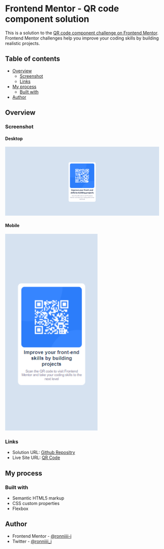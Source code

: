 # Frontend Mentor - QR code component solution

This is a solution to the [QR code component challenge on Frontend Mentor](https://www.frontendmentor.io/challenges/qr-code-component-iux_sIO_H). Frontend Mentor challenges help you improve your coding skills by building realistic projects. 

## Table of contents

- [Overview](#overview)
  - [Screenshot](#screenshot)
  - [Links](#links)
- [My process](#my-process)
  - [Built with](#built-with)
- [Author](#author)


## Overview

### Screenshot

#### Desktop
  <img src="../../assets/thumbs/desktop/qr.png" style=" width: 500px;">
  
#### Mobile
  <img src="../../assets/thumbs/mobile/qr.png" style=" width: 300px;">

### Links

- Solution URL: [Github Repositry](https://github.com/ronniiii-i/ronniiii-i.github.io/tree/main/projects/qr-code)
- Live Site URL: [QR Code](https://ronniiii-i.github.io/projects/qr-code/)

## My process

### Built with

- Semantic HTML5 markup
- CSS custom properties
- Flexbox


## Author

- Frontend Mentor - [@ronniiii-i](https://www.frontendmentor.io/profile/ronniiii-i)
- Twitter - [@ronniiii_i](https://www.twitter.com/ronniiii_i)

